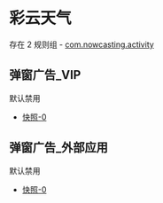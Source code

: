 # 彩云天气

存在 2 规则组 - [com.nowcasting.activity](/src/apps/com.nowcasting.activity.ts)

## 弹窗广告\_VIP

默认禁用

- [快照-0](https://i.gkd.li/import/13405130)

## 弹窗广告\_外部应用

默认禁用

- [快照-0](https://i.gkd.li/import/13405131)
